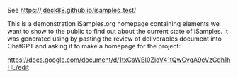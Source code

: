 See https://jdeck88.github.io/isamples_test/

This is a demonstration iSamples.org homepage containing
elements we want to show to the public to find out about the current
state of iSamples.  It was generated using by pasting the
review of deliverables document into ChatGPT and asking it to
make a homepage for the project:

https://docs.google.com/document/d/1txCsWBI0ZioV41tQwCvqA9cVzGdh1hHE/edit
